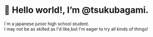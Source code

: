 👋 Hello world!, I’m @tsukubagami.  
=======================================
I`m a japanese junior high school student.  
I may not be as skilled as I'd like,but I'm eager to try all kinds of things!
